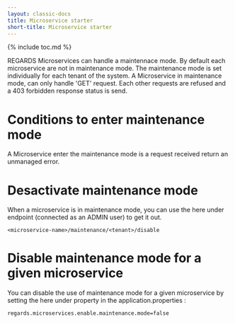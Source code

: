 ```yaml
---
layout: classic-docs
title: Microservice starter
short-title: Microservice starter
---
```


{% include toc.md %}

REGARDS Microservices can handle a maintennace mode. By default each microservice are not in maintenance mode.
The maintenance mode is set individually for each tenant of the system.
A Microservice in maintenance mode, can only handle 'GET' request. Each other requests are refused and a 403 forbidden response status is send.

# Conditions to enter maintenance mode

A Microservice enter the maintenance mode is a request received return an unmanaged error.

# Desactivate maintenance mode

When a microservice is in maintenance mode, you can use the here under endpoint (connected as an ADMIN user) to get it out.
```properties
<microservice-name>/maintenance/<tenant>/disable
```

# Disable maintenance mode for a given microservice

You can disable the use of maintenance mode for a given microservice by setting the here under property in the application.properties :
```properties
regards.microservices.enable.maintenance.mode=false
```
